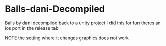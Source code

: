 # Balls-dani-Decompiled
Balls by dani decompiled back to a unity project
I did this for fun theres an ios port in the release tab

NOTE the setting where it changes graphics does not work
